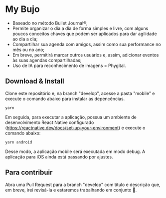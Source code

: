 # My Bujo

* Baseado no método Bullet Journal®;
* Permite organizar o dia a dia de forma simples e livre, com alguns poucos conceitos chaves que podem ser aplicados para dar agilidade ao dia a dia;
* Compartilhar sua agenda com amigos, assim como sua performance no mês ou no ano;
* Em breve, permitirá marcar outros usuários e, assim, adicionar eventos às suas agendas compartilhadas;
* Uso de IA para reconhecimento de imagens = Phygital.

## Download & Install

Clone este repositório e, na branch "develop", acesse a pasta "mobile" e execute o comando abaixo para instalar as depencências.

```yarn```

Em seguida, para executar a aplicação, possua um ambiente de desenvolvimento React Native configurado (https://reactnative.dev/docs/set-up-your-environment) e execute o comando abaixo:

```yarn android```

Desse modo, a aplicação mobile será executada em modo debug. A aplicação para iOS ainda está passando por ajustes.

## Para contribuir

Abra uma Pull Request para a branch "develop" com título e descrição que, em breve, irei revisá-la e estaremos trabalhando em conjunto 🥳.
